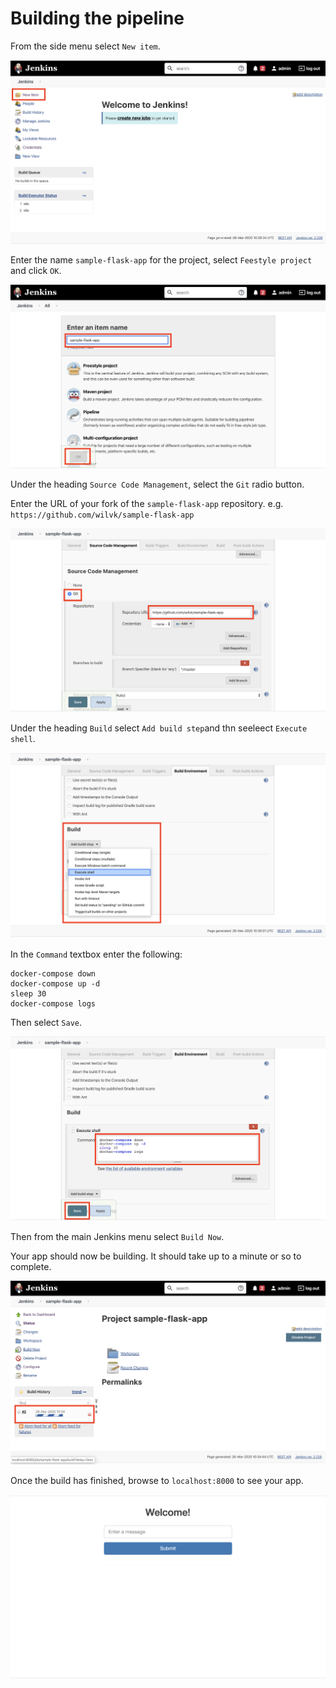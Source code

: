 # Building the pipeline

From the side menu select `New item`.

![](images/8a.png)

Enter the name `sample-flask-app` for the project, select `Feestyle project` and click `OK`.

![](images/9.png)

Under the heading `Source Code Management`, select the `Git` radio button.

Enter the URL of your fork of the `sample-flask-app` repository. e.g. `https://github.com/wilvk/sample-flask-app`

![](images/11.png)

Under the heading `Build` select `Add build step`and thn seeleect `Execute shell`.

![](images/12.png)

In the `Command` textbox enter the following:

```
docker-compose down
docker-compose up -d
sleep 30
docker-compose logs
```

Then select `Save`.

![](images/13.png)

Then from the main Jenkins menu select `Build Now`.

Your app should now be building. It should take up to a minute or so to complete.

![](images/14.png)

Once the build has finished, browse to `localhost:8000` to see your app.

![](images/15.png)
